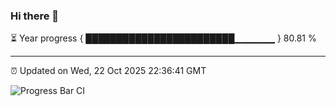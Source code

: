 ### Hi there 👋

⏳ Year progress { ████████████████████████▁▁▁▁▁▁ } 80.81 %

---

⏰ Updated on Wed, 22 Oct 2025 22:36:41 GMT

![Progress Bar CI](https://github.com/IshwaranRudhara/GIT-ACTION/workflows/Progress%20Bar%20CI/badge.svg)
